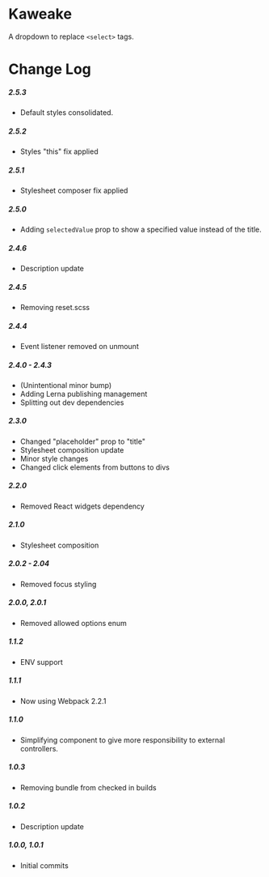 # Kaweake

A dropdown to replace `<select>` tags.

# Change Log

##### 2.5.3
- Default styles consolidated.

##### 2.5.2
- Styles "this" fix applied

##### 2.5.1
- Stylesheet composer fix applied

##### 2.5.0
- Adding `selectedValue` prop to show a specified value instead of the title.

##### 2.4.6
- Description update

##### 2.4.5
- Removing reset.scss

##### 2.4.4
- Event listener removed on unmount

##### 2.4.0 - 2.4.3
- (Unintentional minor bump)
- Adding Lerna publishing management
- Splitting out dev dependencies

##### 2.3.0
- Changed "placeholder" prop to "title"
- Stylesheet composition update
- Minor style changes
- Changed click elements from buttons to divs

##### 2.2.0
- Removed React widgets dependency

##### 2.1.0
- Stylesheet composition

##### 2.0.2 - 2.04
- Removed focus styling

##### 2.0.0, 2.0.1
- Removed allowed options enum

##### 1.1.2
- ENV support

##### 1.1.1
- Now using Webpack 2.2.1

##### 1.1.0
- Simplifying component to give more responsibility to external controllers.

##### 1.0.3
- Removing bundle from checked in builds

##### 1.0.2
- Description update

##### 1.0.0, 1.0.1
- Initial commits
